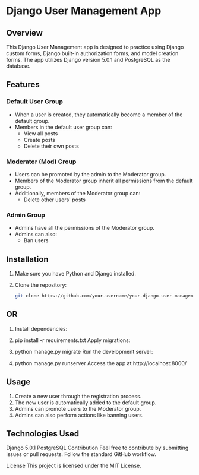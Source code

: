 # Django User Management App

## Overview

This Django User Management app is designed to practice using Django custom forms, Django built-in authorization forms, and model creation forms. The app utilizes Django version 5.0.1 and PostgreSQL as the database.

## Features

### Default User Group

- When a user is created, they automatically become a member of the default group.
- Members in the default user group can:
  - View all posts
  - Create posts
  - Delete their own posts

### Moderator (Mod) Group

- Users can be promoted by the admin to the Moderator group.
- Members of the Moderator group inherit all permissions from the default group.
- Additionally, members of the Moderator group can:
  - Delete other users' posts

### Admin Group

- Admins have all the permissions of the Moderator group.
- Admins can also:
  - Ban users

## Installation

1. Make sure you have Python and Django installed.
2. Clone the repository:

   ```bash
   git clone https://github.com/your-username/your-django-user-management-app.git

## OR

1. Install dependencies:


2. pip install -r requirements.txt
   Apply migrations:

3. python manage.py migrate
    Run the development server:

4. python manage.py runserver
    Access the app at http://localhost:8000/


## Usage
1. Create a new user through the registration process.
2. The new user is automatically added to the default group.
3. Admins can promote users to the Moderator group.
4. Admins can also perform actions like banning users.

## Technologies Used
Django 5.0.1
PostgreSQL
Contribution
Feel free to contribute by submitting issues or pull requests. Follow the standard GitHub workflow.

License
This project is licensed under the MIT License.